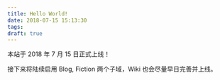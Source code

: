 ```yaml
---
title: Hello World!
date: 2018-07-15 15:13:30
tags:
draft: true
---
```


本站于 2018 年 7 月 15 日正式上线！

接下来将陆续启用 Blog, Fiction 两个子域，Wiki 也会尽量早日完善并上线。